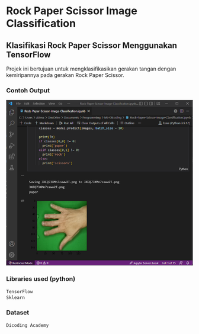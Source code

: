 # Rock Paper Scissor Image Classification
## Klasifikasi Rock Paper Scissor Menggunakan TensorFlow
Projek ini bertujuan untuk mengklasifikasikan gerakan tangan dengan kemiripannya pada gerakan Rock Paper Scissor.

### Contoh Output
![](documentation.png)

### Libraries used (python)
```
TensorFlow
Sklearn
``` 

### Dataset
```
Dicoding Academy
``` 

